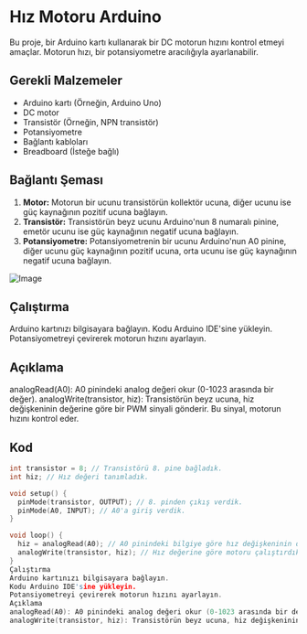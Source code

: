 # Hız Motoru Arduino

Bu proje, bir Arduino kartı kullanarak bir DC motorun hızını kontrol etmeyi amaçlar. Motorun hızı, bir potansiyometre aracılığıyla ayarlanabilir.

## Gerekli Malzemeler

* Arduino kartı (Örneğin, Arduino Uno)
* DC motor
* Transistör (Örneğin, NPN transistör)
* Potansiyometre
* Bağlantı kabloları
* Breadboard (İsteğe bağlı)

## Bağlantı Şeması

1. **Motor:** Motorun bir ucunu transistörün kollektör ucuna, diğer ucunu ise güç kaynağının pozitif ucuna bağlayın.
2. **Transistör:** Transistörün beyz ucunu Arduino'nun 8 numaralı pinine, emetör ucunu ise güç kaynağının negatif ucuna bağlayın.
3. **Potansiyometre:** Potansiyometrenin bir ucunu Arduino'nun A0 pinine, diğer ucunu güç kaynağının pozitif ucuna, orta ucunu ise güç kaynağının negatif ucuna bağlayın.
	
![Image](https://github.com/user-attachments/assets/c9783757-9357-4daf-916c-69455e33142d)

## Çalıştırma
Arduino kartınızı bilgisayara bağlayın.
Kodu Arduino IDE'sine yükleyin.
Potansiyometreyi çevirerek motorun hızını ayarlayın.  
  
  
## Açıklama
analogRead(A0): A0 pinindeki analog değeri okur (0-1023 arasında bir değer).
analogWrite(transistor, hiz): Transistörün beyz ucuna, hiz değişkeninin değerine göre bir PWM sinyali gönderir. Bu sinyal, motorun hızını kontrol eder.
## Kod

```c++
int transistor = 8; // Transistörü 8. pine bağladık.
int hiz; // Hız değeri tanımladık.

void setup() {
  pinMode(transistor, OUTPUT); // 8. pinden çıkış verdik.
  pinMode(A0, INPUT); // A0'a giriş verdik.
}

void loop() {
  hiz = analogRead(A0); // A0 pinindeki bilgiye göre hız değişkeninin değerini bulduk.
  analogWrite(transistor, hiz); // Hız değerine göre motoru çalıştırdık.
}
Çalıştırma
Arduino kartınızı bilgisayara bağlayın.
Kodu Arduino IDE'sine yükleyin.
Potansiyometreyi çevirerek motorun hızını ayarlayın.
Açıklama
analogRead(A0): A0 pinindeki analog değeri okur (0-1023 arasında bir değer).
analogWrite(transistor, hiz): Transistörün beyz ucuna, hiz değişkeninin değerine göre bir PWM sinyali gönderir. Bu sinyal, motorun hızını kontrol eder.
